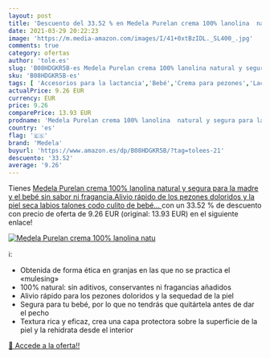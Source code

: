 ```yaml
---
layout: post
title: 'Descuento del 33.52 % en Medela Purelan crema 100% lanolina  natu'
date: 2021-03-29 20:22:23
image: 'https://m.media-amazon.com/images/I/41+0xtBzIDL._SL400_.jpg'
comments: true
category: ofertas
author: 'tole.es'
slug: 'B08HDGKR5B-es Medela Purelan crema 100% lanolina natural y segura para...'
sku: 'B08HDGKR5B-es'
tags: [ 'Accesorios para la lactancia','Bebé','Crema para pezones','Lactancia y alimentación','bebé','medela', ]
actualPrice: 9.26 EUR
currency: EUR
price: 9.26
comparePrice: 13.93 EUR
prodname: 'Medela Purelan crema 100% lanolina  natural y segura para la madre y el bebé sin sabor ni fragancia.Alivio rápido de los pezones doloridos y la piel seca  labios  talones  codo  culito de bebé… '
country: 'es'
flag: '🇪🇸'
brand: 'Medela'
buyurl: 'https://www.amazon.es/dp/B08HDGKR5B/?tag=tolees-21'
descuento: '33.52'
average: '9.26'
---
```


Tienes [Medela Purelan crema 100% lanolina  natural y segura para la madre y el bebé sin sabor ni fragancia.Alivio rápido de los pezones doloridos y la piel seca  labios  talones  codo  culito de bebé… ](https://www.amazon.es/dp/B08HDGKR5B/?tag=tolees-21) con un 33.52 % de descuento con precio de oferta de 9.26 EUR (original: 13.93 EUR) en el siguiente enlace!

[![Medela Purelan crema 100% lanolina  natu](https://m.media-amazon.com/images/I/41+0xtBzIDL._SL400_.jpg)](https://www.amazon.es/dp/B08HDGKR5B/?tag=tolees-21)

ℹ️:

- Obtenida de forma ética en granjas en las que no se practica el «mulesing»
- 100% natural: sin aditivos, conservantes ni fragancias añadidos
- Alivio rápido para los pezones doloridos y la sequedad de la piel
- Segura para tu bebé, por lo que no tendrás que quitártela antes de dar el pecho
- Textura rica y eficaz, crea una capa protectora sobre la superficie de la piel y la rehidrata desde el interior

[🛒 Accede a la oferta!!](https://www.amazon.es/dp/B08HDGKR5B/?tag=tolees-21)
